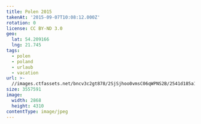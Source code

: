 ```yaml
---
title: Polen 2015
takenAt: '2015-09-07T10:08:12.000Z'
rotation: 0
license: CC BY-ND 3.0
geo:
  lat: 54.209166
  lng: 21.745
tags:
  - polen
  - poland
  - urlaub
  - vacation
url: >-
  //images.ctfassets.net/bncv3c2gt878/2SjSjhoo0vmsC06qWPNS2B/2541d185a1c77edaad8b57ae20618c75/polen-2015_25931626976_o
size: 3557591
image:
  width: 2868
  height: 4310
contentType: image/jpeg
---
```


